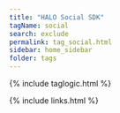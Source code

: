 ```yaml
---
title: "HALO Social SDK"
tagName: social
search: exclude
permalink: tag_social.html
sidebar: home_sidebar
folder: tags
---
```

{% include taglogic.html %}

{% include links.html %}
